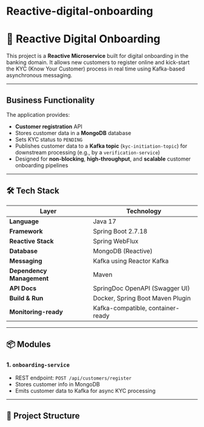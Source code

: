 # Reactive-digital-onboarding

# 🚀 Reactive Digital Onboarding

This project is a **Reactive Microservice** built for digital onboarding in the banking domain. It allows new customers to register online and kick-start the KYC (Know Your Customer) process in real time using Kafka-based asynchronous messaging.

---

## Business Functionality

The application provides:
- **Customer registration** API
- Stores customer data in a **MongoDB** database
- Sets KYC status to `PENDING`
- Publishes customer data to a **Kafka topic** (`kyc-initiation-topic`) for downstream processing (e.g., by a `verification-service`)
- Designed for **non-blocking**, **high-throughput**, and **scalable** customer onboarding pipelines

---

## 🛠 Tech Stack

| Layer | Technology |
|-------|------------|
| **Language** | Java 17 |
| **Framework** | Spring Boot 2.7.18 |
| **Reactive Stack** | Spring WebFlux |
| **Database** | MongoDB (Reactive) |
| **Messaging** | Kafka using Reactor Kafka |
| **Dependency Management** | Maven |
| **API Docs** | SpringDoc OpenAPI (Swagger UI) |
| **Build & Run** | Docker, Spring Boot Maven Plugin |
| **Monitoring-ready** | Kafka-compatible, container-ready |

---

## 📦 Modules

### 1. `onboarding-service`
- REST endpoint: `POST /api/customers/register`
- Stores customer info in MongoDB
- Emits customer data to Kafka for async KYC processing

---

## 📂 Project Structure


